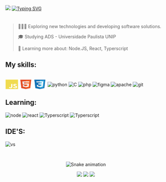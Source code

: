 ![](lineBar.png)
[![Typing SVG](https://readme-typing-svg.demolab.com?font=Rodada+Varela&weight=500&size=32&duration=4991&pause=1&color=FF66C4&background=FFFFFF00&center=verdadeiro&vCenter=verdadeiro&repeat=verdadeiro&random=verdadeiro&width=680&lines=+%F0%9F%92%9COlá+devs%2C+meu+nome+%C3%A9%C2%A0Kamila!+%F0%9F%91%8B;%F0%9F%92%9CSou+desenvolvedora+Full-Stack)](https://git.io/typing-svg)
<div>
 
  <h1 align="center">
        
    
  </h1>
  
  <p align="center">
  </p>
  
</div>


>👩🏾‍💻 Exploring new technologies and developing software solutions.
>
>🎓 Studying ADS - Universidade Paulista UNIP 
>
>🌱 Learning more about: Node.JS, React, Typerscript

## My skills:
<div align="left" valign="top"><br>
  <img align="center" alt="Js" height="30" width="40" src="https://raw.githubusercontent.com/devicons/devicon/master/icons/javascript/javascript-plain.svg">
  <img align="center" alt="HTML" height="30" width="40" src="https://raw.githubusercontent.com/devicons/devicon/master/icons/html5/html5-original.svg">
  <img align="center" alt="CSS" height="30" width="40" src="https://raw.githubusercontent.com/devicons/devicon/master/icons/css3/css3-original.svg">
  <img align="center" alt="python" height="30" width="40" src="https://cdn.jsdelivr.net/gh/devicons/devicon/icons/python/python-original.svg">
  <img align="center" alt="C" height="30" width="40" src="https://cdn.jsdelivr.net/gh/devicons/devicon/icons/c/c-original.svg" >
  <img align="center" alt="php" height="30" width="40" src="https://cdn.jsdelivr.net/gh/devicons/devicon/icons/php/php-plain.svg">
  <img  align="center" alt="figma" height="30" width="40" src="https://cdn.jsdelivr.net/gh/devicons/devicon/icons/figma/figma-original.svg" />
  <img align="center" alt="apache" height="30" width="40"src="https://cdn.jsdelivr.net/gh/devicons/devicon/icons/apache/apache-original.svg" />
  <img align="center" alt="git" height="30" width="40"src="https://cdn.jsdelivr.net/gh/devicons/devicon/icons/git/git-original.svg" />
          
## Learning: 
  <img  align="center" alt="node" height="30" width="40" src="https://cdn.jsdelivr.net/gh/devicons/devicon/icons/nodejs/nodejs-original.svg" />
  <img  align="center" alt="react" height="30" width="40" src="https://cdn.jsdelivr.net/gh/devicons/devicon/icons/react/react-original.svg" />
  <img  align="center" alt="Typerscript" height="30" width="40"  src="https://cdn.jsdelivr.net/gh/devicons/devicon/icons/typescript/typescript-original.svg" />
  <img align="center" alt="Typerscript" height="30" width="40" src="https://cdn.jsdelivr.net/gh/devicons/devicon/icons/java/java-original.svg" />
            


## IDE'S:

  <img align="center" alt="vs" height="30" width="40"  src="https://cdn.jsdelivr.net/gh/devicons/devicon/icons/vscode/vscode-original.svg" />


</div><br>



## 


<div>


## 
  
</div>

<div align="center">

  ![Snake animation](https://github.com/danielbped/danielbped/blob/output/github-contribution-grid-snake.svg)

</div>

<div align="center">
  <a href="/" target="_blank"><img src="https://img.shields.io/badge/-LinkedIn-%230077B5?style=for-the-badge&logo=linkedin&logoColor=white" target="_blank"></a> 
  <a href="https://instagram.com/ydrill_" target="_blank"><img src="https://img.shields.io/badge/-Instagram-%23E4405F?style=for-the-badge&logo=instagram&logoColor=white" target="_blank"></a>
  <a href="mailto:kamyyumy300@gmail.com"><img src="https://img.shields.io/badge/-Gmail-%23333?style=for-the-badge&logo=gmail&logoColor=white" target="_blank"></a>
